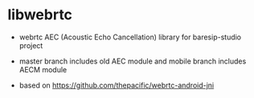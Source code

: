 # libwebrtc
- webrtc AEC (Acoustic Echo Cancellation) library for baresip-studio project

- master branch includes old AEC module and mobile branch includes AECM module

- based on https://github.com/thepacific/webrtc-android-jni
